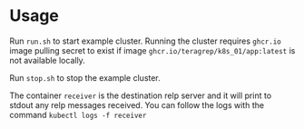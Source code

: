 # Usage

Run `run.sh` to start example cluster. Running the cluster requires `ghcr.io` image pulling secret to exist if image `ghcr.io/teragrep/k8s_01/app:latest` is not available locally. 

Run `stop.sh` to stop the example cluster.

The container `receiver` is the destination relp server and it will print to stdout any relp messages received. You can follow the logs with the command `kubectl logs -f receiver`
